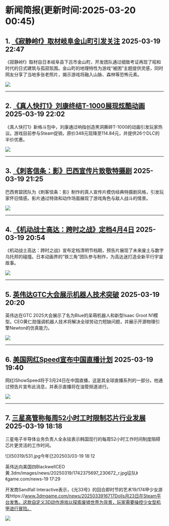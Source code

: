 # 新闻简报(更新时间:2025-03-20 00:45)

## 1. [《寂静岭f》取材岐阜金山町引发关注](https://www.3dmgame.com/news/202503/3916736.html) 2025-03-19 22:47

《寂静岭f》取材自日本岐阜县下吕市金山町，开发团队通过细致考证再现了昭和时代的日式建筑与孤寂氛围。金山町的地理特性为游戏“被困”主题提供灵感，同时网友分享了当地多张老照片，揭示游戏将融入山脉、森林等恐怖元素。

![](https://img.3dmgame.com/uploads/images/news/20250319/1742395371_656255_jpg_r.jpg)

---

## 2. [《真人快打1》刘康终结T-1000展现炫酷动画](https://www.3dmgame.com/news/202503/3916735.html) 2025-03-19 22:02

《真人快打1》新格斗包中，刘康通过响指创造黑洞撕碎T-1000的动画引发玩家热议。游戏目前参与Steam促销，原价348元现降至114.84元，并提供26个DLC的半价优惠。

![](https://img.3dmgame.com/uploads/images/news/20250319/1742392760_513696_jpg_r.jpg)

---

## 3. [《刺客信条：影》巴西宣传片致敬特摄剧](https://www.3dmgame.com/news/202503/3916734.html) 2025-03-19 21:25

巴西育碧团队为《刺客信条：影》制作的真人宣传片模仿经典特摄剧风格，引发玩家怀旧情感。影片通过特效和动作场面展现了游戏角色与敌人战斗的情景。

![](https://img.3dmgame.com/uploads/images/news/20250319/1742390640_276545_jpg_r.jpg)

---

## 4. [《机动战士高达：跨时之战》定档4月4日](https://www.3dmgame.com/news/202503/3916733.html) 2025-03-19 20:54

《机动战士高达：跨时之战》宣布定档清明节档期，预告片展现了未来废土与数字乌托邦的碰撞。日本动画界的“铁三角”团队参与制作，为高达迷打造全新平行宇宙故事。

![](https://img.3dmgame.com/uploads/images/news/20250319/1742393150_252929.jpg)

---

## 5. [英伟达GTC大会展示机器人技术突破](https://www.3dmgame.com/news/202503/3916732.html) 2025-03-19 20:20

英伟达在GTC 2025大会展示了名为Blue的呆萌机器人和新型Isaac Groot N1模型。CEO黄仁勋强调机器人技术将解决全球劳动力短缺问题，并展示开源物理引擎Newton的仿真能力。

![](https://img.3dmgame.com/uploads/images/news/20250319/1742387866_467023_jpg_r.jpg)

---

## 6. [美国网红Speed宣布中国直播计划](https://www.3dmgame.com/news/202503/3916731.html) 2025-03-19 19:40

网红IShowSpeed将于3月24日在中国直播，这是其全球直播系列的一部分。他通过预告片宣布此消息，并表示直播将在油管频道进行。

![](https://img.3dmgame.com/uploads/images/news/20250319/1742385635_203045_jpg_r.jpg)

---

## 7. [三星高管称每周52小时工时限制芯片行业发展](https://www.3dmgame.com/news/202503/3916730.html) 2025-03-19 18:18

三星电子半导体业务负责人全永铉表示韩国现行的每周52小时工作时间制度阻碍芯片更灵活的工作时间。

![](50319/531.jpg今年已202503/03-19 18:12

英伟达向美国四BlackwellCEO黄.3dm/images/news/20250319/1742375697_230672_r.jpg征队》《game.com/news-19 17:29

开发商Sandfall Interactive表示，《光33号》的回合即时节的艺术19/174甲少女游戏https://www.3dmgame.com/news/2025033916717Dolls月23日在Steam平台发售。这款自定义3D动作游戏以探索废墟世界为背景，玩家需要操控少女型机甲进行冒险。

![](https://img.3dm/news/202.webp)